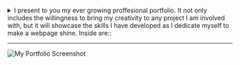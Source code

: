 <p>
<details>
<summary>I present to you my ever growing proffesional portfolio. It not only includes the willingness to bring my creativity to any project I am involved with, but it will showcase the skills I have developed as I dedicate myself to make a webpage shine. Inside are::</summary>
 <p> - About Me - This will soon include an actual bio regarding my unique skills I bring to the table.</p>
 <p> - SWork - Items I have already worked on, but with some room that shows I intend to continue growing and adding.</p>
 <p> - Contact Me - Here are various methods to get in touch with me</p>
 <p> - Links - This are going to incorporate various links that will show my resume and professional contacts.</p>

</details>
</p>

---
![My Portfolio Screenshot](https://govepitr.github.io/portfolio-challenge/assets/images/Portfolio.png "Screenshot")
